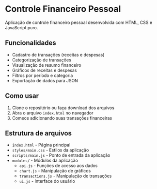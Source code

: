 # Controle Financeiro Pessoal

Aplicação de controle financeiro pessoal desenvolvida com HTML, CSS e JavaScript puro.

## Funcionalidades

- Cadastro de transações (receitas e despesas)
- Categorização de transações
- Visualização de resumo financeiro
- Gráficos de receitas e despesas
- Filtros por período e categoria
- Exportação de dados para JSON

## Como usar

1. Clone o repositório ou faça download dos arquivos
2. Abra o arquivo `index.html` no navegador
3. Comece adicionando suas transações financeiras

## Estrutura de arquivos

- `index.html` - Página principal
- `styles/main.css` - Estilos da aplicação
- `scripts/main.js` - Ponto de entrada da aplicação
- `modules/` - Módulos da aplicação
  - `api.js` - Funções de acesso aos dados
  - `chart.js` - Manipulação de gráficos
  - `transactions.js` - Manipulação de transações
  - `ui.js` - Interface do usuário
